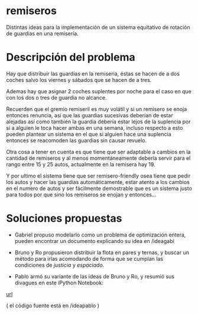 remiseros
=========

Distintas ideas para la implementación de un sistema equitativo de rotación de guardias en una remisería.

Descripción del problema
=========

Hay que distribuir las guardias en la remiseria, éstas se hacen de a dos coches salvo los viernes y sábados que se hacen de a tres. 

Ademas hay que asignar 2 coches suplentes por noche para el caso en que con los dos o tres de guardia no alcance. 

Recuerden que el gremio remiseril es muy volátil y si un remisero se enoja entonces renuncia, así que las guardias sucesivas deberían de estar alejadas así como también la guardia debería estar lejos de la suplencia por si a alguien le toca hacer ambas en una semana, incluso respecto a esto pueden plantear un sistema en el que si alguien hace una suplencia entonces se reacomoden las guardias sin causar revuelo. 

Otra cosa a tener en cuenta es que tiene que ser adaptable a cambios en la cantidad de remiseros y al menos momentáneamente debería servir para el rango entre 15 y 25 autos, actualmente en la remisera hay 19.

Y por ultimo el sistema tiene que ser remisero-friendly osea tiene que pedir los autos y hacer las guardias automáticamente, estar atento a los cambios en el numero de autos y ser fácilmente demostrable que es un sistema justo para todos por que sino los remiseros se enojan y entonces...


Soluciones propuestas
========

- Gabriel propuso modelarlo como un problema de optimización entera, pueden encontrar un documento explicando su idea en /ideagabi

- Bruno y Ro propusieron distribuir la flota en pares y ternas, y buscar un método para irlas acomodando de forma que se cumplan las condiciones de *justicia* y *espaciado*.

- Pablo armó su variante de las ideas de Bruno y Ro, y resumió sus divagues en este iPython Notebook:

[url](http://nbviewer.ipython.org/github/pablocelayes/remiseros/blob/master/ideapablo/Remiseros.ipynb?create=1)

( el código fuente está en /ideapablo )

